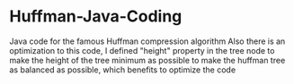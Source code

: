# Huffman-Java-Coding
Java code for the famous Huffman compression algorithm
Also there is an optimization to this code, I defined "height" property in the tree node to make the height of the tree minimum as possible to make the huffman tree as balanced as possible, which benefits to optimize the code
